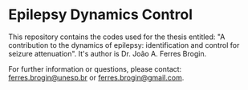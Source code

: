 # Epilepsy Dynamics Control

This repository contains the codes used for the thesis entitled: "A contribution to the dynamics of epilepsy: identification and control for seizure attenuation". It's author is Dr. João A. Ferres Brogin.

For further information or questions, please contact: ferres.brogin@unesp.br or ferres.brogin@gmail.com.
